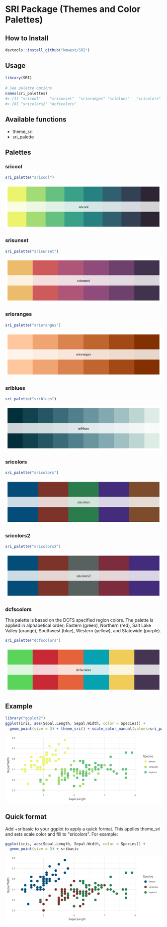 <!-- README.md is generated from README.Rmd. Please edit that file -->
SRI Package (Themes and Color Palettes)
=======================================

How to Install
--------------

``` r
devtools::install_github("kmwest/SRI")
```

Usage
-----

``` r
library(SRI)

# See palette options
names(sri_palettes)
#> [1] "sricool"    "srisunset"  "srioranges" "sriblues"   "sricolors" 
#> [6] "sricolors2" "dcfscolors"
```

Available functions
-------------------

-   theme\_sri
-   sri\_palette

Palettes
--------

### sricool

``` r
sri_palette("sricool")
```

![](figure/sricool-1.png)

### srisunset

``` r
sri_palette("srisunset")
```

![](figure/srisunset-1.png)

### srioranges

``` r
sri_palette("srioranges")
```

![](figure/srioranges-1.png)

### sriblues

``` r
sri_palette("sriblues")
```

![](figure/sriblues-1.png)

### sricolors

``` r
sri_palette("sricolors")
```

![](figure/sricolors-1.png)

### sricolors2

``` r
sri_palette("sricolors2")
```

![](figure/sricolors2-1.png)

### dcfscolors

This palette is based on the DCFS specified region colors. The palette is applied in alphabetical order; Eastern (green), Northern (red), Salt Lake Valley (orange), Southwest (blue), Western (yellow), and Statewide (purple).

``` r
sri_palette("dcfscolors")
```

![](figure/dcfscolors-1.png)

Example
-------

``` r
library("ggplot2")
ggplot(iris, aes(Sepal.Length, Sepal.Width, color = Species)) +
  geom_point(size = 3) + theme_sri() + scale_color_manual(values=sri_palette("sricool"))
```

![](figure/example_plot-1.png)

Quick format
------------

Add +sribasic to your ggplot to apply a quick format. This applies theme\_sri and sets scale color and fill to "sricolors". For example:

``` r
ggplot(iris, aes(Sepal.Length, Sepal.Width, color = Species)) +
  geom_point(size = 3) + sribasic
```

![](figure/sribasic_plot-1.png)
